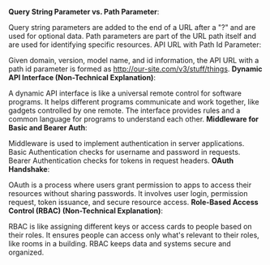 **Query String Parameter vs. Path Parameter**:

Query string parameters are added to the end of a URL after a "?" and are used for optional data.
Path parameters are part of the URL path itself and are used for identifying specific resources.
API URL with Path Id Parameter:

Given domain, version, model name, and id information, the API URL with a path id parameter is formed as http://our-site.com/v3/stuff/things.
**Dynamic API Interface (Non-Technical Explanation)**:

A dynamic API interface is like a universal remote control for software programs.
It helps different programs communicate and work together, like gadgets controlled by one remote.
The interface provides rules and a common language for programs to understand each other.
**Middleware for Basic and Bearer Auth**:

Middleware is used to implement authentication in server applications.
Basic Authentication checks for username and password in requests.
Bearer Authentication checks for tokens in request headers.
**OAuth Handshake**:

OAuth is a process where users grant permission to apps to access their resources without sharing passwords.
It involves user login, permission request, token issuance, and secure resource access.
**Role-Based Access Control (RBAC) (Non-Technical Explanation)**:

RBAC is like assigning different keys or access cards to people based on their roles.
It ensures people can access only what's relevant to their roles, like rooms in a building.
RBAC keeps data and systems secure and organized.
